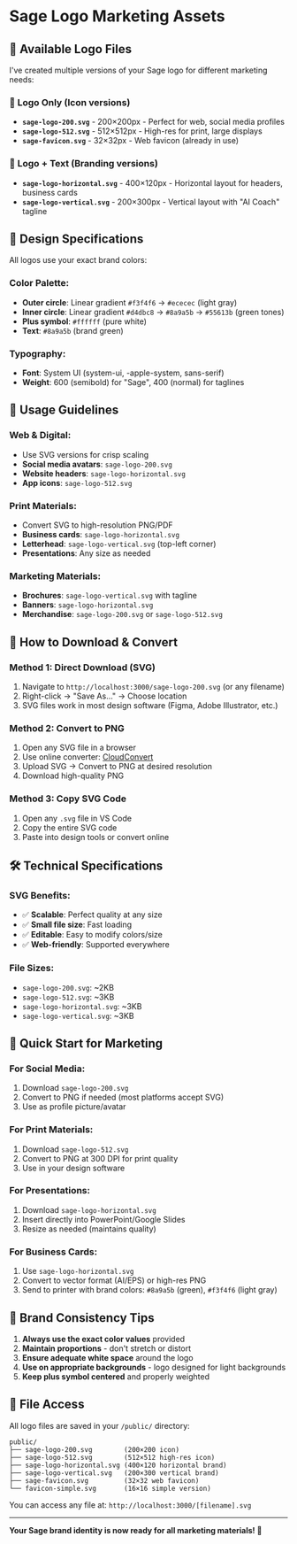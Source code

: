 # Sage Logo Marketing Assets

## 📁 Available Logo Files

I've created multiple versions of your Sage logo for different marketing needs:

### 🎯 **Logo Only (Icon versions)**
- **`sage-logo-200.svg`** - 200×200px - Perfect for web, social media profiles
- **`sage-logo-512.svg`** - 512×512px - High-res for print, large displays
- **`sage-favicon.svg`** - 32×32px - Web favicon (already in use)

### 📝 **Logo + Text (Branding versions)**
- **`sage-logo-horizontal.svg`** - 400×120px - Horizontal layout for headers, business cards
- **`sage-logo-vertical.svg`** - 200×300px - Vertical layout with "AI Coach" tagline

## 🎨 **Design Specifications**

All logos use your exact brand colors:

### **Color Palette:**
- **Outer circle**: Linear gradient `#f3f4f6` → `#ececec` (light gray)
- **Inner circle**: Linear gradient `#d4dbc8` → `#8a9a5b` → `#55613b` (green tones)
- **Plus symbol**: `#ffffff` (pure white)
- **Text**: `#8a9a5b` (brand green)

### **Typography:**
- **Font**: System UI (system-ui, -apple-system, sans-serif)
- **Weight**: 600 (semibold) for "Sage", 400 (normal) for taglines

## 📱 **Usage Guidelines**

### **Web & Digital:**
- Use SVG versions for crisp scaling
- **Social media avatars**: `sage-logo-200.svg`
- **Website headers**: `sage-logo-horizontal.svg`
- **App icons**: `sage-logo-512.svg`

### **Print Materials:**
- Convert SVG to high-resolution PNG/PDF
- **Business cards**: `sage-logo-horizontal.svg`
- **Letterhead**: `sage-logo-vertical.svg` (top-left corner)
- **Presentations**: Any size as needed

### **Marketing Materials:**
- **Brochures**: `sage-logo-vertical.svg` with tagline
- **Banners**: `sage-logo-horizontal.svg`
- **Merchandise**: `sage-logo-200.svg` or `sage-logo-512.svg`

## 💾 **How to Download & Convert**

### **Method 1: Direct Download (SVG)**
1. Navigate to `http://localhost:3000/sage-logo-200.svg` (or any filename)
2. Right-click → "Save As..." → Choose location
3. SVG files work in most design software (Figma, Adobe Illustrator, etc.)

### **Method 2: Convert to PNG**
1. Open any SVG file in a browser
2. Use online converter: [CloudConvert](https://cloudconvert.com/svg-to-png)
3. Upload SVG → Convert to PNG at desired resolution
4. Download high-quality PNG

### **Method 3: Copy SVG Code**
1. Open any `.svg` file in VS Code
2. Copy the entire SVG code
3. Paste into design tools or convert online

## 🛠 **Technical Specifications**

### **SVG Benefits:**
- ✅ **Scalable**: Perfect quality at any size
- ✅ **Small file size**: Fast loading
- ✅ **Editable**: Easy to modify colors/size
- ✅ **Web-friendly**: Supported everywhere

### **File Sizes:**
- `sage-logo-200.svg`: ~2KB
- `sage-logo-512.svg`: ~3KB  
- `sage-logo-horizontal.svg`: ~3KB
- `sage-logo-vertical.svg`: ~3KB

## 🎯 **Quick Start for Marketing**

### **For Social Media:**
1. Download `sage-logo-200.svg`
2. Convert to PNG if needed (most platforms accept SVG)
3. Use as profile picture/avatar

### **For Print Materials:**
1. Download `sage-logo-512.svg`
2. Convert to PNG at 300 DPI for print quality
3. Use in your design software

### **For Presentations:**
1. Download `sage-logo-horizontal.svg`
2. Insert directly into PowerPoint/Google Slides
3. Resize as needed (maintains quality)

### **For Business Cards:**
1. Use `sage-logo-horizontal.svg`
2. Convert to vector format (AI/EPS) or high-res PNG
3. Send to printer with brand colors: `#8a9a5b` (green), `#f3f4f6` (light gray)

## 🎨 **Brand Consistency Tips**

1. **Always use the exact color values** provided
2. **Maintain proportions** - don't stretch or distort
3. **Ensure adequate white space** around the logo
4. **Use on appropriate backgrounds** - logo designed for light backgrounds
5. **Keep plus symbol centered** and properly weighted

## 📁 **File Access**

All logo files are saved in your `/public/` directory:
```
public/
├── sage-logo-200.svg        (200×200 icon)
├── sage-logo-512.svg        (512×512 high-res icon) 
├── sage-logo-horizontal.svg (400×120 horizontal brand)
├── sage-logo-vertical.svg   (200×300 vertical brand)
├── sage-favicon.svg         (32×32 web favicon)
└── favicon-simple.svg       (16×16 simple version)
```

You can access any file at: `http://localhost:3000/[filename].svg`

---

**Your Sage brand identity is now ready for all marketing materials! 🚀**